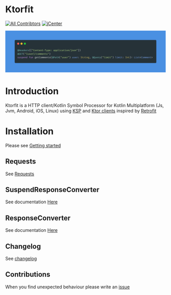 <h1>Ktorfit</h1>

[![All Contribtors](https://img.shields.io/badge/Maven-Central-download.svg?style=flat-square)](https://mvnrepository.com/artifact/de.jensklingenberg.ktorfit)
[![jCenter](https://img.shields.io/badge/Apache-2.0-green.svg)](https://github.com/Foso/Ktorfit/blob/master/LICENSE)

<p align="center">
  <img src ="https://raw.githubusercontent.com/Foso/Experimental/master/carbon.png"  />
</p>

# Introduction
Ktorfit is a HTTP client/Kotlin Symbol Processor for Kotlin Multiplatform (Js, Jvm, Android, iOS, Linux) using [KSP](https://github.com/google/ksp) and [Ktor clients](https://ktor.io/docs/getting-started-ktor-client.html) inspired by [Retrofit](https://square.github.io/retrofit/)

# Installation
Please see [Getting started](./getting-started.md)

## Requests
See [Requests](./requests.md)

## SuspendResponseConverter
See documentation [Here](./suspendresponseconverter.md)


## ResponseConverter

See documentation [Here](./responseconverter.md)

## Changelog
See [changelog](./CHANGELOG.md)


## Contributions
When you find unexpected behaviour please write an [issue](https://github.com/Foso/Ktorfit/issues/new/choose)
